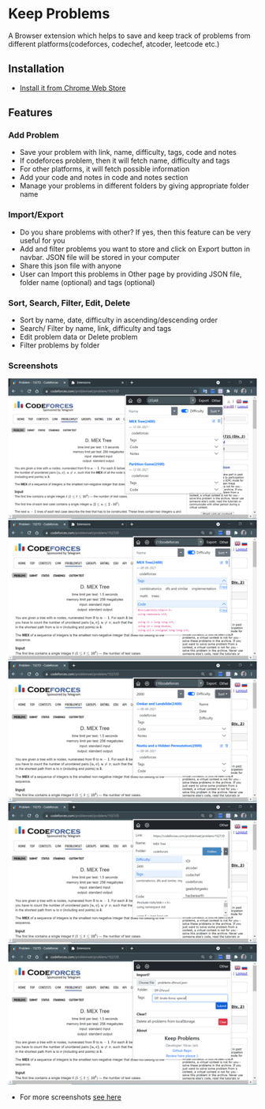 # Keep Problems

A Browser extension which helps to save and keep track of problems from different platforms(codeforces, codechef, atcoder, leetcode etc.)

## Installation

- [Install it from Chrome Web Store](https://chrome.google.com/webstore/detail/keep-problems/bpcgbgiipbblkoajepkmlcdgafnhiamp)

## Features

### Add Problem

- Save your problem with link, name, difficulty, tags, code and notes
- If codeforces problem, then it will fetch name, difficulty and tags
- For other platforms, it will fetch possible information
- Add your code and notes in code and notes section
- Manage your problems in different folders by giving appropriate folder name

### Import/Export

- Do you share problems with other? If yes, then this feature can be very useful for you
- Add and filter problems you want to store and click on Export button in navbar. JSON file will be stored in your computer
- Share this json file with anyone
- User can Import this problems in Other page by providing JSON file, folder name (optional) and tags (optional)

### Sort, Search, Filter, Edit, Delete

- Sort by name, date, difficulty in ascending/descending order
- Search/ Filter by name, link, difficulty and tags
- Edit problem data or Delete problem
- Filter problems by folder

### Screenshots

![](/screenshots/home-page-main.png)
![](/screenshots/home-page-accordion-selected.png)
![](/screenshots/home-page-difficulty-search-sort-selected.png)
![](/screenshots/add-problem-accordion-open-folders-selected.png)
![](/screenshots/other-page-import-selected.png)

- For more screenshots [see here](/screenshots)